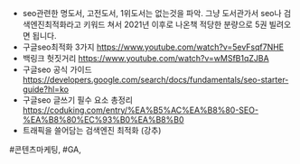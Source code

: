 - seo관련한 명도서, 고전도서, 1위도서는 없는것을 파악. 그냥 도서관가서 seo나 검색엔진최적화라고 키워드 쳐서 2021년 이후로 나온책 적당한 분량으로 5권 빌려오면 됩니다.
- 구글seo최적화 3가지  https://www.youtube.com/watch?v=5evFsqf7NHE
- 백링크 헛짓거리 https://www.youtube.com/watch?v=wMSfB1qZJBA
- 구글seo 공식 가이드 https://developers.google.com/search/docs/fundamentals/seo-starter-guide?hl=ko
- 구글seo 글쓰기 필수 요소 총정리 https://coduking.com/entry/%EA%B5%AC%EA%B8%80-SEO-%EA%B8%80%EC%93%B0%EA%B8%B0
- 트래픽을 쓸어담는 검색엔진 최적화 (강추)

#콘텐츠마케팅, #GA, 